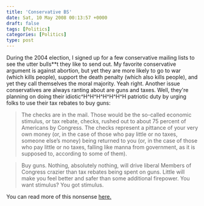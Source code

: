```yaml
---
title: 'Conservative BS'
date: Sat, 10 May 2008 00:13:57 +0000
draft: false
tags: [Politics]
categories: [Politics]
type: post
---
```


During the 2004 election, I signed up for a few conservative mailing lists to see the utter bulls\*\*t they like to send out. My favorite conservative argument is against abortion, but yet they are more likely to go to war (which kills people), support the death penalty (which also kills people), and yet they call themselves the moral majority. Yeah right. Another issue conservatives are always ranting about are guns and taxes. Well, they're planning on doing their idiotic^H^H^H^H^H^H^H patriotic duty by urging folks to use their tax rebates to buy guns:

> The checks are in the mail. Those would be the so-called economic stimulus, or tax rebate, checks, rushed out to about 75 percent of Americans by Congress. The checks represent a pittance of your very own money (or, in the case of those who pay little or no taxes, someone else’s money) being returned to you (or, in the case of those who pay little or no taxes, falling like manna from government, as it is supposed to, according to some of them).

> Buy guns. Nothing, absolutely nothing, will drive liberal Members of Congress crazier than tax rebates being spent on guns. Little will make you feel better and safer than some additional firepower. You want stimulus? You got stimulus.

You can read more of this nonsense [here.](http://www.cfif.org/htdocs/freedomline/current/in_our_opinion/Buy-Guns-with-Your-Tax-Rebate-Checks.htm)